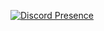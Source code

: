 [![Discord Presence](https://lanyard.cnrad.dev/api/:id)](https://discord.com/users/187358981470158848)
